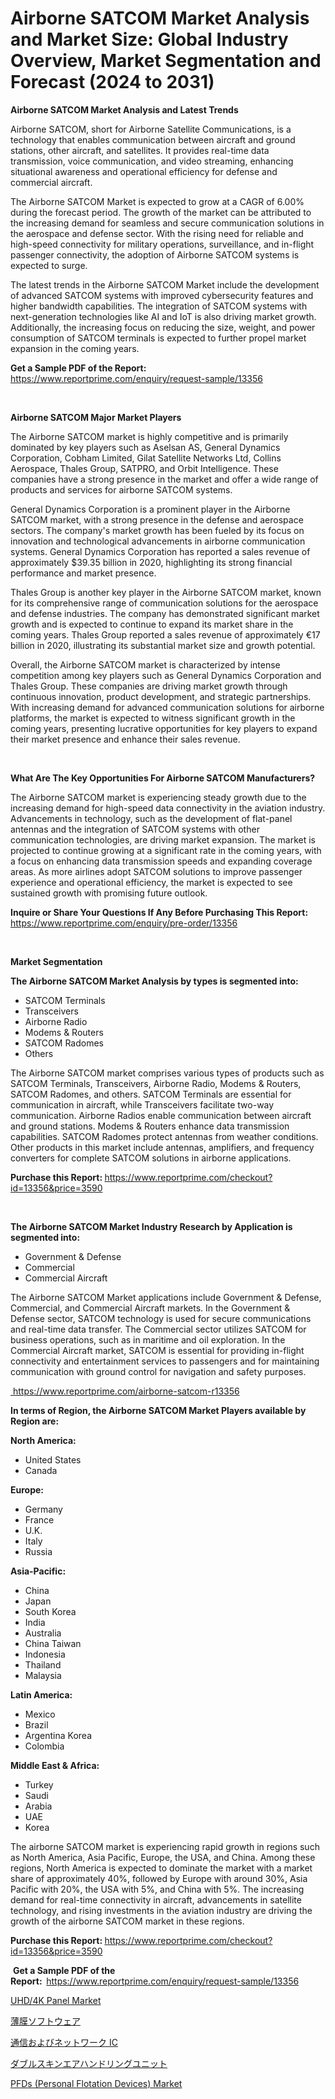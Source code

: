 <p><h1>Airborne SATCOM Market Analysis and Market Size: Global Industry Overview, Market Segmentation and Forecast (2024 to 2031)</h1></p><p><strong>Airborne SATCOM Market Analysis and Latest Trends</strong></p>
<p><p>Airborne SATCOM, short for Airborne Satellite Communications, is a technology that enables communication between aircraft and ground stations, other aircraft, and satellites. It provides real-time data transmission, voice communication, and video streaming, enhancing situational awareness and operational efficiency for defense and commercial aircraft.</p><p>The Airborne SATCOM Market is expected to grow at a CAGR of 6.00% during the forecast period. The growth of the market can be attributed to the increasing demand for seamless and secure communication solutions in the aerospace and defense sector. With the rising need for reliable and high-speed connectivity for military operations, surveillance, and in-flight passenger connectivity, the adoption of Airborne SATCOM systems is expected to surge.</p><p>The latest trends in the Airborne SATCOM Market include the development of advanced SATCOM systems with improved cybersecurity features and higher bandwidth capabilities. The integration of SATCOM systems with next-generation technologies like AI and IoT is also driving market growth. Additionally, the increasing focus on reducing the size, weight, and power consumption of SATCOM terminals is expected to further propel market expansion in the coming years.</p></p>
<p><strong>Get a Sample PDF of the Report:&nbsp;</strong> <a href="https://www.reportprime.com/enquiry/request-sample/13356">https://www.reportprime.com/enquiry/request-sample/13356</a></p>
<p>&nbsp;</p>
<p><strong>Airborne SATCOM Major Market Players</strong></p>
<p><p>The Airborne SATCOM market is highly competitive and is primarily dominated by key players such as Aselsan AS, General Dynamics Corporation, Cobham Limited, Gilat Satellite Networks Ltd, Collins Aerospace, Thales Group, SATPRO, and Orbit Intelligence. These companies have a strong presence in the market and offer a wide range of products and services for airborne SATCOM systems.</p><p>General Dynamics Corporation is a prominent player in the Airborne SATCOM market, with a strong presence in the defense and aerospace sectors. The company's market growth has been fueled by its focus on innovation and technological advancements in airborne communication systems. General Dynamics Corporation has reported a sales revenue of approximately $39.35 billion in 2020, highlighting its strong financial performance and market presence.</p><p>Thales Group is another key player in the Airborne SATCOM market, known for its comprehensive range of communication solutions for the aerospace and defense industries. The company has demonstrated significant market growth and is expected to continue to expand its market share in the coming years. Thales Group reported a sales revenue of approximately €17 billion in 2020, illustrating its substantial market size and growth potential.</p><p>Overall, the Airborne SATCOM market is characterized by intense competition among key players such as General Dynamics Corporation and Thales Group. These companies are driving market growth through continuous innovation, product development, and strategic partnerships. With increasing demand for advanced communication solutions for airborne platforms, the market is expected to witness significant growth in the coming years, presenting lucrative opportunities for key players to expand their market presence and enhance their sales revenue.</p></p>
<p>&nbsp;</p>
<p><strong>What Are The Key Opportunities For Airborne SATCOM Manufacturers?</strong></p>
<p><p>The Airborne SATCOM market is experiencing steady growth due to the increasing demand for high-speed data connectivity in the aviation industry. Advancements in technology, such as the development of flat-panel antennas and the integration of SATCOM systems with other communication technologies, are driving market expansion. The market is projected to continue growing at a significant rate in the coming years, with a focus on enhancing data transmission speeds and expanding coverage areas. As more airlines adopt SATCOM solutions to improve passenger experience and operational efficiency, the market is expected to see sustained growth with promising future outlook.</p></p>
<p><strong>Inquire or Share Your Questions If Any Before Purchasing This Report:</strong> <a href="https://www.reportprime.com/enquiry/pre-order/13356">https://www.reportprime.com/enquiry/pre-order/13356</a></p>
<p>&nbsp;</p>
<p><strong>Market Segmentation</strong></p>
<p><strong>The Airborne SATCOM Market Analysis by types is segmented into:</strong></p>
<p><ul><li>SATCOM Terminals</li><li>Transceivers</li><li>Airborne Radio</li><li>Modems & Routers</li><li>SATCOM Radomes</li><li>Others</li></ul></p>
<p><p>The Airborne SATCOM market comprises various types of products such as SATCOM Terminals, Transceivers, Airborne Radio, Modems & Routers, SATCOM Radomes, and others. SATCOM Terminals are essential for communication in aircraft, while Transceivers facilitate two-way communication. Airborne Radios enable communication between aircraft and ground stations. Modems & Routers enhance data transmission capabilities. SATCOM Radomes protect antennas from weather conditions. Other products in this market include antennas, amplifiers, and frequency converters for complete SATCOM solutions in airborne applications.</p></p>
<p><strong>Purchase this Report:&nbsp;</strong><a href="https://www.reportprime.com/checkout?id=13356&price=3590">https://www.reportprime.com/checkout?id=13356&price=3590</a></p>
<p>&nbsp;</p>
<p><strong>The Airborne SATCOM Market Industry Research by Application is segmented into:</strong></p>
<p><ul><li>Government & Defense</li><li>Commercial</li><li>Commercial Aircraft</li></ul></p>
<p><p>The Airborne SATCOM Market applications include Government & Defense, Commercial, and Commercial Aircraft markets. In the Government & Defense sector, SATCOM technology is used for secure communications and real-time data transfer. The Commercial sector utilizes SATCOM for business operations, such as in maritime and oil exploration. In the Commercial Aircraft market, SATCOM is essential for providing in-flight connectivity and entertainment services to passengers and for maintaining communication with ground control for navigation and safety purposes.</p></p>
<p><a href="https://www.reportprime.com/airborne-satcom-r13356">&nbsp;https://www.reportprime.com/airborne-satcom-r13356</a></p>
<p><strong>In terms of Region, the Airborne SATCOM Market Players available by Region are:</strong></p>
<p>
    <p> <strong> North America: </strong>
        <ul>
            <li>United States</li>
            <li>Canada</li>
        </ul>
        </p> 
    <p> <strong> Europe: </strong>
        <ul>
            <li>Germany</li>
            <li>France</li>
            <li>U.K.</li>
            <li>Italy</li>
            <li>Russia</li>
        </ul>
        </p> 
    <p> <strong> Asia-Pacific: </strong>
        <ul>
            <li>China</li>
            <li>Japan</li>
            <li>South Korea</li>
            <li>India</li>
            <li>Australia</li>
            <li>China Taiwan</li>
            <li>Indonesia</li>
            <li>Thailand</li>
            <li>Malaysia</li>
        </ul>
        </p> 
    <p> <strong> Latin America: </strong>
        <ul>
            <li>Mexico</li>
            <li>Brazil</li>
            <li>Argentina Korea</li>
            <li>Colombia</li>
        </ul>
        </p> 
    <p> <strong> Middle East & Africa: </strong>
        <ul>
            <li>Turkey</li>
            <li>Saudi</li>
            <li>Arabia</li>
            <li>UAE</li>
            <li>Korea</li>
        </ul>
    </p>
    </p>
<p><p>The airborne SATCOM market is experiencing rapid growth in regions such as North America, Asia Pacific, Europe, the USA, and China. Among these regions, North America is expected to dominate the market with a market share of approximately 40%, followed by Europe with around 30%, Asia Pacific with 20%, the USA with 5%, and China with 5%. The increasing demand for real-time connectivity in aircraft, advancements in satellite technology, and rising investments in the aviation industry are driving the growth of the airborne SATCOM market in these regions.</p></p>
<p><strong>Purchase this Report: </strong><a href="https://www.reportprime.com/checkout?id=13356&price=3590">https://www.reportprime.com/checkout?id=13356&price=3590</a></p>
<p>&nbsp;<strong>Get a Sample PDF of the Report:&nbsp;&nbsp;</strong><a href="https://www.reportprime.com/enquiry/request-sample/13356">https://www.reportprime.com/enquiry/request-sample/13356</a></p>
<p><strong></strong></p>
<p><p><a href="https://medium.com/@obiemante_40648/uhd-4k-panel-market-outlook-and-forecast-from-2024-to-2031-6e95113ef97b">UHD/4K Panel Market</a></p><p><a href="https://medium.com/@caseyelee251/%E8%96%84%E8%86%9C%E3%82%BD%E3%83%95%E3%83%88%E3%82%A6%E3%82%A7%E3%82%A2%E5%B8%82%E5%A0%B4%E8%A6%8F%E6%A8%A1-%E3%82%B7%E3%82%A7%E3%82%A2-%E3%83%88%E3%83%AC%E3%83%B3%E3%83%89%E5%88%86%E6%9E%90%E3%83%AC%E3%83%9D%E3%83%BC%E3%83%88-%E8%A3%BD%E5%93%81-%E3%82%AF%E3%83%A9%E3%82%A6%E3%83%89%E3%83%99%E3%83%BC%E3%82%B9-%E3%82%AA%E3%83%B3%E3%83%97%E3%83%AC%E3%83%9F%E3%82%B9-%E5%88%A5-%E3%81%8A%E3%82%88%E3%81%B3%E3%82%BB%E3%82%B0%E3%83%A1%E3%83%B3%E3%83%88%E4%BA%88%E6%B8%AC-2024%E5%B9%B4-2031%E5%B9%B4-5f7b7b0f67a6">薄膜ソフトウェア</a></p><p><a href="https://github.com/pepo3k/Market-Research-Report-List-2/blob/main/1929245102892.md">通信およびネットワーク IC</a></p><p><a href="https://medium.com/@brucenichols644/%E3%82%B0%E3%83%AD%E3%83%BC%E3%83%90%E3%83%AB-%E3%83%80%E3%83%96%E3%83%AB%E3%82%B9%E3%82%AD%E3%83%B3%E7%A9%BA%E6%B0%97%E5%8F%96%E6%89%B1%E3%81%84%E3%83%A6%E3%83%8B%E3%83%83%E3%83%88%E5%B8%82%E5%A0%B4%E3%81%AE%E8%A6%8F%E6%A8%A1%E3%81%AF-14-4-%E3%81%AEcagr%E3%81%AB%E9%81%94%E3%81%99%E3%82%8B%E3%81%A8%E4%BA%88%E6%83%B3%E3%81%95%E3%82%8C%E3%81%A6%E3%81%8A%E3%82%8A-%E3%81%93%E3%81%AE%E3%83%AC%E3%83%9D%E3%83%BC%E3%83%88%E3%81%AF2024%E5%B9%B4%E3%81%8B%E3%82%892031%E5%B9%B4%E3%81%BE%E3%81%A7%E3%81%AE%E5%B8%82%E5%A0%B4%E6%88%90%E9%95%B7-%E3%83%88%E3%83%AC%E3%83%B3%E3%83%89-%E6%A9%9F%E4%BC%9A-%E4%BA%88%E6%B8%AC%E3%82%92%E3%82%AB%E3%83%90%E3%83%BC%E3%81%97%E3%81%A6%E3%81%84%E3%81%BE%E3%81%99-612584abb5b2">ダブルスキンエアハンドリングユニット</a></p><p><a href="https://medium.com/@soloncarter54/pfds-personal-flotation-devices-market-trends-a-detailed-study-of-its-market-segmentation-and-7c79c606fc24">PFDs (Personal Flotation Devices) Market</a></p></p>